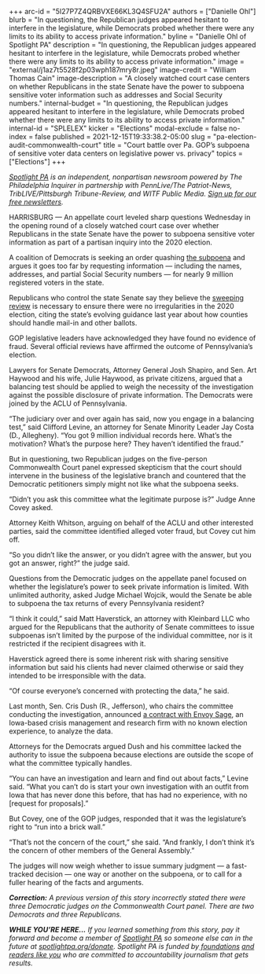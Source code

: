 +++
arc-id = "5I27P7Z4QRBVXE66KL3Q4SFU2A"
authors = ["Danielle Ohl"]
blurb = "In questioning, the Republican judges appeared hesitant to interfere in the legislature, while Democrats probed whether there were any limits to its ability to access private information."
byline = "Danielle Ohl of Spotlight PA"
description = "In questioning, the Republican judges appeared hesitant to interfere in the legislature, while Democrats probed whether there were any limits to its ability to access private information."
image = "external/j1az7t5528f2p03wph187mry8r.jpeg"
image-credit = "William Thomas Cain"
image-description = "A closely watched court case centers on whether Republicans in the state Senate have the power to subpoena sensitive voter information such as addresses and Social Security numbers."
internal-budget = "In questioning, the Republican judges appeared hesitant to interfere in the legislature, while Democrats probed whether there were any limits to its ability to access private information."
internal-id = "SPLELEX"
kicker = "Elections"
modal-exclude = false
no-index = false
published = 2021-12-15T19:33:38.2-05:00
slug = "pa-election-audit-commonwealth-court"
title = "Court battle over Pa. GOP’s subpoena of sensitive voter data centers on legislative power vs. privacy"
topics = ["Elections"]
+++

<a href="https://www.spotlightpa.org/"><i>Spotlight PA</i></a><i> is an independent, nonpartisan newsroom powered by The Philadelphia Inquirer in partnership with PennLive/The Patriot-News, TribLIVE/Pittsburgh Tribune-Review, and WITF Public Media. </i><a href="https://www.spotlightpa.org/newsletters"><i>Sign up for our free newsletters</i></a><i>.</i>

HARRISBURG — An appellate court leveled sharp questions Wednesday in the opening round of a closely watched court case over whether Republicans in the state Senate have the power to subpoena sensitive voter information as part of a partisan inquiry into the 2020 election.

A coalition of Democrats is seeking an order quashing <a href="https://www.spotlightpa.org/news/2021/09/pa-gop-subpoena-personal-voter-information-2020-election-audit/">the subpoena</a> and argues it goes too far by requesting information — including the names, addresses, and partial Social Security numbers — for nearly 9 million registered voters in the state.

Republicans who control the state Senate say they believe the <a href="https://www.spotlightpa.org/news/2021/08/pa-forensic-audit-explainer-2020-election-mastriano-corman/">sweeping review</a> is necessary to ensure there were no irregularities in the 2020 election, citing the state’s evolving guidance last year about how counties should handle mail-in and other ballots.

<script src="https://www.spotlightpa.org/embed.js" async></script><div data-spl-embed-version="1" data-spl-src="https://www.spotlightpa.org/embeds/newsletter/"></div>

GOP legislative leaders have acknowledged they have found no evidence of fraud. Several official reviews have affirmed the outcome of Pennsylvania’s election.

Lawyers for Senate Democrats, Attorney General Josh Shapiro, and Sen. Art Haywood and his wife, Julie Haywood, as private citizens, argued that a balancing test should be applied to weigh the necessity of the investigation against the possible disclosure of private information. The Democrats were joined by the ACLU of Pennsylvania.

“The judiciary over and over again has said, now you engage in a balancing test,” said Clifford Levine, an attorney for Senate Minority Leader Jay Costa (D., Allegheny). “You got 9 million individual records here. What’s the motivation? What’s the purpose here? They haven’t identified the fraud.”

But in questioning, two Republican judges on the five-person Commonwealth Court panel expressed skepticism that the court should intervene in the business of the legislative branch and countered that the Democratic petitioners simply might not like what the subpoena seeks.

“Didn’t you ask this committee what the legitimate purpose is?” Judge Anne Covey asked.

Attorney Keith Whitson, arguing on behalf of the ACLU and other interested parties, said the committee identified alleged voter fraud, but Covey cut him off.

“So you didn’t like the answer, or you didn’t agree with the answer, but you got an answer, right?” the judge said.

Questions from the Democratic judges on the appellate panel focused on whether the legislature’s power to seek private information is limited. With unlimited authority, asked Judge Michael Wojcik, would the Senate be able to subpoena the tax returns of every Pennsylvania resident?

“I think it could,” said Matt Haverstick, an attorney with Kleinbard LLC who argued for the Republicans that the authority of Senate committees to issue subpoenas isn’t limited by the purpose of the individual committee, nor is it restricted if the recipient disagrees with it.

<script src="https://www.spotlightpa.org/embed.js" async></script><div data-spl-embed-version="1" data-spl-src="https://www.spotlightpa.org/embeds/donate/?eyebrow_text=SUPPORT%20SPOTLIGHT%20PA&cta_text=YES%2C%20TRIPLE%20MY%20GIFT&teaser_text=Support%20Spotlight%20PA's%20vital%20investigative%20journalism%20for%20Pennsylvania%20and%20for%20a%20limited%20time%2C%20all%20gifts%20will%20be%20TRIPLED."></div>

Haverstick agreed there is some inherent risk with sharing sensitive information but said his clients had never claimed otherwise or said they intended to be irresponsible with the data.

“Of course everyone’s concerned with protecting the data,” he said.

Last month, Sen. Cris Dush (R., Jefferson), who chairs the committee conducting the investigation, announced <a href="https://www.spotlightpa.org/news/2021/11/pa-2020-election-review-envoy-sage/">a contract with Envoy Sage</a>, an Iowa-based crisis management and research firm with no known election experience, to analyze the data.

Attorneys for the Democrats argued Dush and his committee lacked the authority to issue the subpoena because elections are outside the scope of what the committee typically handles.

“You can have an investigation and learn and find out about facts,” Levine said. “What you can’t do is start your own investigation with an outfit from Iowa that has never done this before, that has had no experience, with no [request for proposals].”

But Covey, one of the GOP judges, responded that it was the legislature’s right to “run into a brick wall.”

“That’s not the concern of the court,” she said. “And frankly, I don’t think it’s the concern of other members of the General Assembly.”

The judges will now weigh whether to issue summary judgment — a fast-tracked decision — one way or another on the subpoena, or to call for a fuller hearing of the facts and arguments.

<i><b>Correction:</b></i><i> A previous version of this story incorrectly stated there were three Democratic judges on the Commonwealth Court panel. There are two Democrats and three Republicans.</i>

<i><b>WHILE YOU’RE HERE...</b></i><i> If you learned something from this story, pay it forward and become a member of </i><a href="https://www.spotlightpa.org/"><i>Spotlight PA</i></a><i> so someone else can in the future at </i><a href="http://spotlightpa.org/donate"><i>spotlightpa.org/donate</i></a><i>. Spotlight PA is funded by</i><a href="https://www.spotlightpa.org/support"><i> foundations</i></a><i> </i><a href="https://www.spotlightpa.org/support"><i>and readers like you</i></a><i> who are committed to accountability journalism that gets results.</i>
